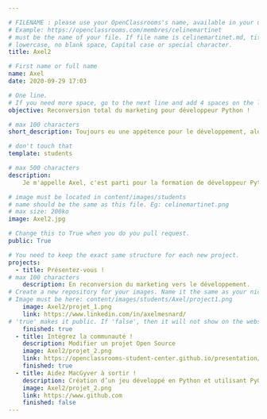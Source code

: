 ```yaml
---

# FILENAME : please use your OpenClassrooms's name, available in your url.
# Example: https://openclassrooms.com/membres/celinemartinet
# must be the name of your file. If file name is celinemartinet.md, title is celinemartinet.
# lowercase, no blank space, Capital case or special character.
title: Axel2

# First name or full name
name: Axel
date: 2020-09-29 17:03

# One line.
# If you need more space, go to the next line and add 4 spaces on the left, as in 'description'.
objective: Reconversion total du marketing pour développeur Python !

# max 100 characters
short_description: Toujours eu une appétence pour le développement, alors je me lance pour de bon !

# don't touch that
template: students

# max 500 characters
description:
    Je m'appelle Axel, c'est parti pour la formation de développeur Python !

# image must be located in content/images/students
# name should be the same as this file. Eg: celinemartinet.png
# max size: 200ko
image: Axel2.jpg

# Change this to True when you do you pull request.
public: True

# You need to keep the exact same structure for each new project.
projects:
  - title: Présentez-vous !
# max 100 characters
    description: En reconversion du marketing vers le développement.
# Create a new repository for your images. Name it the same as your nickname and profile picture.
# Image must be here: content/images/students/Axel/project1.png
    image: Axel2/projet_1.png
    link: https://www.linkedin.com/in/axelmesnard/
# 'true' makes it public. If 'false', then it will not show on the website.
    finished: true
  - title: Intégrez la communauté !
    description: Modifier un projet Open Source
    image: Axel2/projet_2.png
    link: https://openclassrooms-student-center.github.io/presentation/students/ratus.html
    finished: true
  - title: Aidez MacGyver à sortir !
    description: Création d’un jeu développé en Python et utilisant PyGame.
    image: Axel2/projet_2.png
    link: https://www.github.com
    finished: false
---
```

